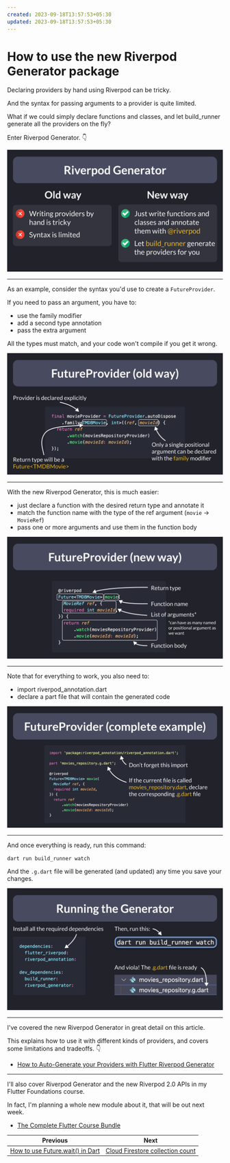 ```yaml
---
created: 2023-09-18T13:57:53+05:30
updated: 2023-09-18T13:57:53+05:30
---
```

# How to use the new Riverpod Generator package

Declaring providers by hand using Riverpod can be tricky.

And the syntax for passing arguments to a provider is quite limited.

What if we could simply declare functions and classes, and let build_runner generate all the providers on the fly?

Enter Riverpod Generator. 👇

![](081.1-intro.png)

---

As an example, consider the syntax you'd use to create a `FutureProvider`.

If you need to pass an argument, you have to:

- use the family modifier
- add a second type annotation
- pass the extra argument

All the types must match, and your code won't compile if you get it wrong.

![](081.2-old.png)

---

With the new Riverpod Generator, this is much easier:

- just declare a function with the desired return type and annotate it
- match the function name with the type of the ref argument (`movie` → `MovieRef`)
- pass one or more arguments and use them in the function body

![](081.3-generated.png)

---

Note that for everything to work, you also need to:

- import riverpod_annotation.dart
- declare a part file that will contain the generated code

![](081.4-full.png)

---

And once everything is ready, run this command:

```
dart run build_runner watch
```

And the `.g.dart` file will be generated (and updated) any time you save your changes.

![](081.5-running.png)

---

I've covered the new Riverpod Generator in great detail on this article.

This explains how to use it with different kinds of providers, and covers some limitations and tradeoffs. 👇

- [How to Auto-Generate your Providers with Flutter Riverpod Generator](https://codewithandrea.com/articles/flutter-riverpod-generator/)

---

I'll also cover Riverpod Generator and the new Riverpod 2.0 APIs in my Flutter Foundations course.

In fact, I'm planning a whole new module about it, that will be out next week.

- [The Complete Flutter Course Bundle](https://codewithandrea.com/courses/complete-flutter-bundle/)

 

| Previous | Next |
| -------- | ---- |
| [How to use Future.wait() in Dart](../0080-future.wait/index.md) | [Cloud Firestore collection count](../0082-cloud-firestore-collection-count/index.md) |
